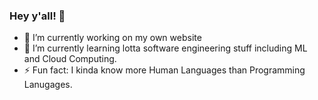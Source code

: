 ### Hey y'all! 👋

- 🔭 I’m currently working on my own website
- 🌱 I’m currently learning lotta software engineering stuff including ML and Cloud Computing.
- ⚡ Fun fact: I kinda know more Human Languages than Programming Lanugages.

<!--
**IB-Git/ib-git** is a ✨ _special_ ✨ repository because its `README.md` (this file) appears on your GitHub profile.

Here are some ideas to get you started:


- 👯 I’m looking to collaborate on ...
- 🤔 I’m looking for help with ...
- 💬 Ask me about ...
- 📫 How to reach me: ...
- 😄 Pronouns: ...
-->
